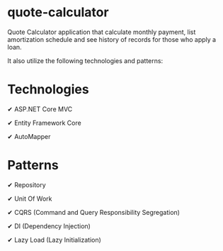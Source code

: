 ﻿# quote-calculator
Quote Calculator application that calculate monthly payment, list amortization schedule and see history of records for those who apply a loan.

It also utilize the following technologies and patterns:

# Technologies
✔ ASP.NET Core MVC

✔ Entity Framework Core

✔ AutoMapper

# Patterns
✔ Repository

✔ Unit Of Work

✔ CQRS (Command and Query Responsibility Segregation)

✔ DI (Dependency Injection)

✔ Lazy Load (Lazy Initialization)
